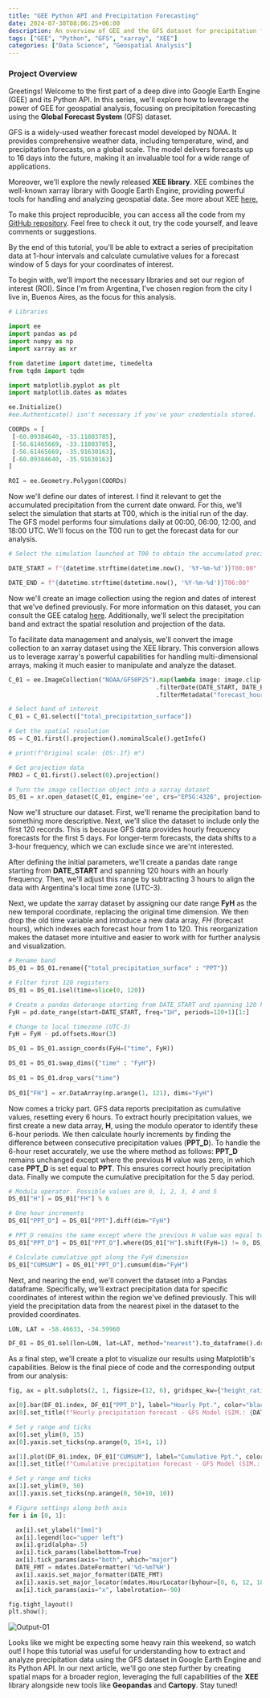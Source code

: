 ```yaml
---
title: "GEE Python API and Precipitation Forecasting"
date: 2024-07-30T08:06:25+06:00
description: An overview of GEE and the GFS dataset for precipitation forecasting.
tags: ["GEE", "Python", "GFS", "xarray", "XEE"]
categories: ["Data Science", "Geospatial Analysis"]
---
```


### Project Overview

Greetings! Welcome to the first part of a deep dive into Google Earth Engine (GEE) and its Python API. In this series, we'll explore how to leverage the power of GEE for geospatial analysis, focusing on precipitation forecasting using the **Global Forecast System** (GFS) dataset.

GFS is a widely-used weather forecast model developed by NOAA. It provides comprehensive weather data, including temperature, wind, and precipitation forecasts, on a global scale. The model delivers forecasts up to 16 days into the future, making it an invaluable tool for a wide range of applications.

Moreover, we'll explore the newly released **XEE library**. XEE combines the well-known xarray library with Google Earth Engine, providing powerful tools for handling and analyzing geospatial data.  See more about XEE [here.](https://github.com/google/Xee)

To make this project reproducible, you can access all the code from my [GitHub repository](https://github.com/jm-marcenaro/hugo-posts/tree/main/GEE%20Python%20API%20and%20precipitation%20forecasting). Feel free to check it out, try the code yourself, and leave comments or suggestions.

By the end of this tutorial, you'll be able to extract a series of precipitation data at 1-hour intervals and calculate cumulative values for a forecast window of 5 days for your coordinates of interest.

To begin with, we'll import the necessary libraries and set our region of interest (ROI). Since I'm from Argentina, I've chosen region from the city I live in, Buenos Aires, as the focus for this analysis.

```python
# Libraries

import ee
import pandas as pd
import numpy as np
import xarray as xr

from datetime import datetime, timedelta
from tqdm import tqdm

import matplotlib.pyplot as plt
import matplotlib.dates as mdates

ee.Initialize()
#ee.Authenticate() isn't necessary if you've your credentials stored.

COORDs = [
 [-60.09384640, -33.11803785],
 [-56.61465669, -33.11803785],
 [-56.61465669, -35.91630163],
 [-60.09384640, -35.91630163]
]

ROI = ee.Geometry.Polygon(COORDs)
```
Now we'll define our dates of interest. I find it relevant to get the accumulated precipitation from the current date onward. For this, we'll select the simulation that starts at T00, which is the initial run of the day. The GFS model performs four simulations daily at 00:00, 06:00, 12:00, and 18:00 UTC. We'll focus on the T00 run to get the forecast data for our analysis.

```python
# Select the simulation launched at T00 to obtain the accumulated precipitation for the current day

DATE_START = f"{datetime.strftime(datetime.now(), '%Y-%m-%d')}T00:00"

DATE_END = f"{datetime.strftime(datetime.now(), '%Y-%m-%d')}T06:00"
```

Now we'll create an image collection using the region and dates of interest that we've defined previously. For more information on this dataset, you can consult the GEE catalog [here](https://developers.google.com/earth-engine/datasets/catalog/NOAA_GFS0P25#description). Additionally, we'll select the precipitation band and extract the spatial resolution and projection of the data.

To facilitate data management and analysis, we'll convert the image collection to an xarray dataset using the XEE library. This conversion allows us to leverage xarray's powerful capabilities for handling multi-dimensional arrays, making it much easier to manipulate and analyze the dataset.


```python
C_01 = ee.ImageCollection("NOAA/GFS0P25").map(lambda image: image.clip(ROI))\
                                         .filterDate(DATE_START, DATE_END)\
                                         .filterMetadata("forecast_hours", "greater_than", 0)

# Select band of interest
C_01 = C_01.select(["total_precipitation_surface"])

# Get the spatial resolution
OS = C_01.first().projection().nominalScale().getInfo()

# print(f"Original scale: {OS:.1f} m")

# Get projection data
PROJ = C_01.first().select(0).projection()

# Turn the image collection object into a xarray dataset
DS_01 = xr.open_dataset(C_01, engine='ee', crs="EPSG:4326", projection=PROJ, geometry=ROI)

```
<!-- Output would be an earth engine image collection like this:
![Xarray output](static/Capture-02.PNG) -->

Now we'll structure our dataset. First, we'll rename the precipitation band to something more descriptive. Next, we'll slice the dataset to include only the first 120 records. This is because GFS data provides hourly frequency forecasts for the first 5 days. For longer-term forecasts, the data shifts to a 3-hour frequency, which we can exclude since we are'nt interested.

After defining the initial parameters, we'll create a pandas date range starting from **DATE_START** and spanning 120 hours with an hourly frequency. Then, we'll adjust this range by subtracting 3 hours to align the data with Argentina's local time zone (UTC-3).

Next, we update the xarray dataset by assigning our date range **FyH** as the new temporal coordinate, replacing the original time dimension. We then drop the old time variable and introduce a new data array, *FH* (forecast hours), which indexes each forecast hour from 1 to 120. This reorganization makes the dataset more intuitive and easier to work with for further analysis and visualization.

```python
# Rename band
DS_01 = DS_01.rename({"total_precipitation_surface" : "PPT"})

# Filter first 120 registers
DS_01 = DS_01.isel(time=slice(0, 120))

# Create a pandas daterange starting from DATE_START and spanning 120 hours
FyH = pd.date_range(start=DATE_START, freq="1H", periods=120+1)[1:]

# Change to local timezone (UTC-3)
FyH = FyH - pd.offsets.Hour(3)

DS_01 = DS_01.assign_coords(FyH=("time", FyH))

DS_01 = DS_01.swap_dims({"time" : "FyH"})
                            
DS_01 = DS_01.drop_vars("time")
    
DS_01["FH"] = xr.DataArray(np.arange(1, 121), dims="FyH")
```

Now comes a tricky part. GFS data reports precipitation as cumulative values, resetting every 6 hours. To extract hourly precipitation values, we first create a new data array, **H**, using the modulo operator to identify these 6-hour periods. We then calculate hourly increments by finding the difference between consecutive precipitation values (**PPT_D**). To handle the 6-hour reset accurately, we use the where method as follows: **PPT_D** remains unchanged except where the previous **H** value was zero, in which case **PPT_D** is set equal to **PPT**. This ensures correct hourly precipitation data. Finally we compute the cumulative precipitation for the 5 day period.

```python
# Modula operator. Possible values are 0, 1, 2, 3, 4 and 5
DS_01["H"] = DS_01["FH"] % 6

# One hour increments
DS_01["PPT_D"] = DS_01["PPT"].diff(dim="FyH")

# PPT_D remains the same except where the previous H value was equal to 0
DS_01["PPT_D"] = DS_01["PPT_D"].where(DS_01["H"].shift(FyH=1) != 0, DS_01["PPT"])

# Calculate cumulative ppt along the FyH dimension
DS_01["CUMSUM"] = DS_01["PPT_D"].cumsum(dim="FyH")
```

Next, and nearing the end, we'll convert the dataset into a Pandas dataframe. Specifically, we'll extract precipitation data for specific coordinates of interest within the region we've defined previously. This will yield the precipitation data from the nearest pixel in the dataset to the provided coordinates.

```python
LON, LAT = -58.46633, -34.59960

DF_01 = DS_01.sel(lon=LON, lat=LAT, method="nearest").to_dataframe().drop(columns={"lon", "lat"})
```
As a final step, we'll create a plot to visualize our results using Matplotlib's capabilities. Below is the final piece of code and the corresponding output from our analysis:

```python
fig, ax = plt.subplots(2, 1, figsize=(12, 6), gridspec_kw={"height_ratios" : [1, .6]}, sharex=True)

ax[0].bar(DF_01.index, DF_01["PPT_D"], label="Hourly Ppt.", color="black", zorder=5, width=.025)
ax[0].set_title(f"Hourly precipitation forecast - GFS Model (SIM.: {DATE_START})", fontweight="bold")

# Set y range and ticks
ax[0].set_ylim(0, 15)
ax[0].yaxis.set_ticks(np.arange(0, 15+1, 1))

ax[1].plot(DF_01.index, DF_01["CUMSUM"], label="Cumulative Ppt.", color="firebrick", zorder=5)
ax[1].set_title(f"Cumulative precipitation forecast - GFS Model (SIM.: {DATE_START})", fontweight="bold")

# Set y range and ticks
ax[1].set_ylim(0, 50)
ax[1].yaxis.set_ticks(np.arange(0, 50+10, 10))

# Figure settings along both axis
for i in [0, 1]:

  ax[i].set_ylabel("[mm]")
  ax[i].legend(loc="upper left")
  ax[i].grid(alpha=.5)
  ax[i].tick_params(labelbottom=True)
  ax[i].tick_params(axis="both", which="major")
  DATE_FMT = mdates.DateFormatter('%d-%mT%H')
  ax[i].xaxis.set_major_formatter(DATE_FMT)
  ax[i].xaxis.set_major_locator(mdates.HourLocator(byhour=[0, 6, 12, 18]))
  ax[i].tick_params(axis="x", labelrotation=-90)

fig.tight_layout()
plt.show();
```
![Output-01](static/Output-01.png)

Looks like we might be expecting some heavy rain this weekend, so watch out! I hope this tutorial was useful for understanding how to extract and analyze precipitation data using the GFS dataset in Google Earth Engine and its Python API. In our next article, we'll go one step further by creating spatial maps for a broader region, leveraging the full capabilities of the **XEE** library alongside new tools like **Geopandas** and **Cartopy**. Stay tuned!